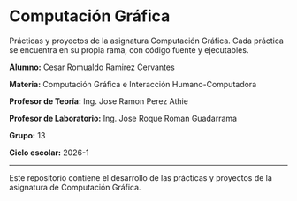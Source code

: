 # Computación Gráfica
Prácticas y proyectos de la asignatura Computación Gráfica. Cada práctica se encuentra en su propia rama, con código fuente y ejecutables.

**Alumno:** Cesar Romualdo Ramirez Cervantes  

**Materia:** Computación Gráfica e Interacción Humano-Computadora 

**Profesor de Teoría:** Ing. Jose Ramon Perez Athie

**Profesor de Laboratorio:** Ing. Jose Roque Roman Guadarrama 

**Grupo:** 13  

**Ciclo escolar:** 2026-1

---
Este repositorio contiene el desarrollo de las prácticas y proyectos de la asignatura de Computación Gráfica.
